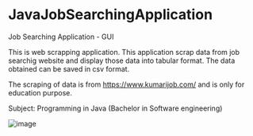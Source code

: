 # JavaJobSearchingApplication
Job Searching Application - GUI

This is web scrapping application.
This application scrap data from job searchig website and display those data into tabular format.
The data obtained can be saved in csv format.

The scraping of data is from https://www.kumarijob.com/ and is only for education purpose.

Subject: Programming in Java (Bachelor in Software engineering)

![image](https://user-images.githubusercontent.com/59310528/94894169-93770600-04a8-11eb-92da-db8645c3b41a.png)

